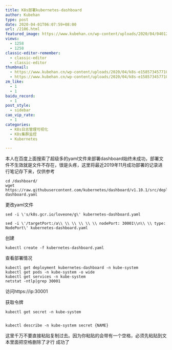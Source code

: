 ```yaml
---
title: K8s部署kubernetes-dashboard
author: Kubehan
type: post
date: 2020-04-01T06:07:59+08:00
url: /2106.html
featured_image: https://www.kubehan.cn/wp-content/uploads/2020/04/040120_0607_K8skubernet1.png
views:
  - 1258
  - 1258
classic-editor-remember:
  - classic-editor
  - classic-editor
thumbnail:
  - https://www.kubehan.cn/wp-content/uploads/2020/04/k8s-e1585734577105.jpg
  - https://www.kubehan.cn/wp-content/uploads/2020/04/k8s-e1585734577105.jpg
zm_like:
  - 1
  - 1
baidu_record:
  - 1
post_style:
  - sidebar
cao_vip_rate:
  - 1
categories:
  - K8s日志管理可视化
  - K8s集群监控
  - Kubernetes

---
```

本人在百度上面搜索了超级多的yaml文件来部署dashboard始终未成功，部署文件不生效就是文件不存在，很是头疼，这里将最近2019年11月成功部署的记录进行笔记存下来，仅供参考

<pre><code class="language-bash">cd /dashboard/
wget https://raw.githubusercontent.com/kubernetes/dashboard/v1.10.1/src/deploy/recommended/kubernetes-dashboard.yaml</code></pre>

更改yaml文件

<pre><code class="language-bash">sed -i \&#039;s/k8s.gcr.io/loveone/g\&#039; kubernetes-dashboard.yaml

sed -i \&#039;/targetPort:/a\\ \\ \\ \\ \\ \\ nodePort: 30001\\n\\ \\ type: NodePort\&#039; kubernetes-dashboard.yaml</code></pre>

创建 

<pre><code class="language-bash">kubectl create -f kubernetes-dashboard.yaml</code></pre>

查看部署情况

<pre><code class="language-bash">kubectl get deployment kubernetes-dashboard -n kube-system
kubectl get pods -n kube-system -o wide
kubectl get services -n kube-system
netstat -ntlp|grep 30001</code></pre>

访问https://ip:30001

获取令牌 

<pre><code class="language-bash">kubectl get secret -n kube-system</code></pre>

<img decoding="async" src="https://www.kubehan.cn/wp-content/uploads/2020/04/040120_0607_K8skubernet1.png" alt="" /> 

<pre><code class="language-bash">kubectl describe -n kube-system secret {NAME}</code></pre>

这里千万不要直接粘贴复制过去。因为你粘贴的会带有一个空格，必须先粘贴到文本里面把空格删除了才行<img decoding="async" src="https://www.kubehan.cn/wp-content/uploads/2020/04/040120_0607_K8skubernet2.png" alt="" /> 成功了